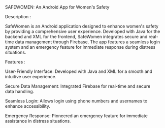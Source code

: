 SAFEWOMEN: An Android App for Women's Safety

Description :

SafeWomen is an Android application designed to enhance women's safety by providing a comprehensive user experience. Developed with Java for the backend and XML for the frontend, SafeWomen integrates secure and real-time data management through Firebase. The app features a seamless login system and an emergency feature for immediate response during distress situations.

Features :

User-Friendly Interface: Developed with Java and XML for a smooth and intuitive user experience.


Secure Data Management: Integrated Firebase for real-time and secure data handling.


Seamless Login: Allows login using phone numbers and usernames to enhance accessibility.


Emergency Response: Pioneered an emergency feature for immediate assistance in distress situations.
